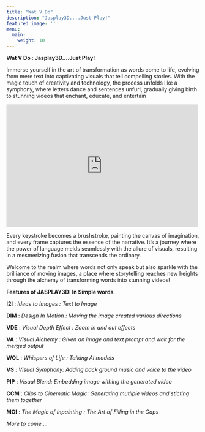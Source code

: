 ```yaml
---
title: "Wat V Do"
description: "Jasplay3D....Just Play!"
featured_image: ''
menu:
  main:
    weight: 10
---
```


**Wat V Do : Jasplay3D....Just Play!**

Immerse yourself in the art of transformation as words come to life, evolving from mere text into captivating visuals that tell compelling stories. With the magic touch of creativity and technology, the process unfolds like a symphony, where letters dance and sentences unfurl, gradually giving birth to stunning videos that enchant, educate, and entertain

<iframe width="500" height="320" src="https://www.youtube.com/embed/11ormUbIFF2BhqOu?version=3&loop=1&playlist=11ormUbIFF2BhqOu" title="YouTube video player" 
frameborder="0" allow="accelerometer; autoplay; clipboard-write; encrypted-media; gyroscope; picture-in-picture; web-share" allowfullscreen></iframe>


Every keystroke becomes a brushstroke, painting the canvas of imagination, and every frame captures the essence of the narrative. It’s a journey where the power of language melds seamlessly with the allure of visuals, resulting in a mesmerizing fusion that transcends the ordinary.

Welcome to the realm where words not only speak but also sparkle with the brilliance of moving images, a place where storytelling reaches new heights through the alchemy of transforming words into stunning videos!

**Features of JASPLAY3D: In Simple words**

**I2I**  : _Ideas to Images : Text to Image_

**DIM**  : _Design In Motion : Moving the image created various directions_

**VDE**  : _Visual Depth Effect : Zoom in and out effects_

**VA**   : _Visual Alchemy : Given an image and text prompt and wait for the merged output_

**WOL**  : _Whispers of Life : Talking AI models_

**VS**   : _Visual Symphony: Adding back ground music and voice to the video_

**PIP**  : _Visual Blend: Embedding image withing the generated video_

**CCM**  : _Clips to Cinematic Magic: Generating mutliple videos and sticting them together_

**MOI**  : _The Magic of Inpainting : The Art of Filling in the Gaps_

_More to come...._


